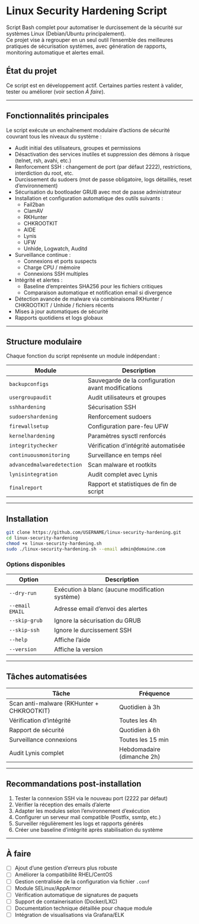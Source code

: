 # Linux Security Hardening Script

Script Bash complet pour automatiser le durcissement de la sécurité sur systèmes Linux (Debian/Ubuntu principalement).  
Ce projet vise à regrouper en un seul outil l’ensemble des meilleures pratiques de sécurisation systèmes, avec génération de rapports, monitoring automatique et alertes email.

## État du projet

Ce script est en développement actif. Certaines parties restent à valider, tester ou améliorer (voir section *À faire*).

***

## Fonctionnalités principales

Le script exécute un enchaînement modulaire d’actions de sécurité couvrant tous les niveaux du système :

- Audit initial des utilisateurs, groupes et permissions  
- Désactivation des services inutiles et suppression des démons à risque (telnet, rsh, avahi, etc.)  
- Renforcement SSH : changement de port (par défaut 2222), restrictions, interdiction du root, etc.  
- Durcissement du sudoers (mot de passe obligatoire, logs détaillés, reset d’environnement)  
- Sécurisation du bootloader GRUB avec mot de passe administrateur  
- Installation et configuration automatique des outils suivants :  
  - Fail2ban  
  - ClamAV  
  - RKHunter  
  - CHKROOTKIT  
  - AIDE  
  - Lynis  
  - UFW  
  - Unhide, Logwatch, Auditd  
- Surveillance continue :  
  - Connexions et ports suspects  
  - Charge CPU / mémoire  
  - Connexions SSH multiples  
- Intégrité et alertes :  
  - Baseline d’empreintes SHA256 pour les fichiers critiques  
  - Comparaison automatique et notification email si divergence  
- Détection avancée de malware via combinaisons RKHunter / CHKROOTKIT / Unhide / fichiers récents  
- Mises à jour automatiques de sécurité  
- Rapports quotidiens et logs globaux  

***

## Structure modulaire

Chaque fonction du script représente un module indépendant :

| Module | Description |
|--------|--------------|
| `backupconfigs` | Sauvegarde de la configuration avant modifications |
| `usergroupaudit` | Audit utilisateurs et groupes |
| `sshhardening` | Sécurisation SSH |
| `sudoershardening` | Renforcement sudoers |
| `firewallsetup` | Configuration pare-feu UFW |
| `kernelhardening` | Paramètres sysctl renforcés |
| `integritychecker` | Vérification d’intégrité automatisée |
| `continuousmonitoring` | Surveillance en temps réel |
| `advancedmalwaredetection` | Scan malware et rootkits |
| `lynisintegration` | Audit complet avec Lynis |
| `finalreport` | Rapport et statistiques de fin de script |

***

## Installation

```bash
git clone https://github.com/USERNAME/linux-security-hardening.git
cd linux-security-hardening
chmod +x linux-security-hardening.sh
sudo ./linux-security-hardening.sh --email admin@domaine.com
```

### Options disponibles

| Option | Description |
|--------|--------------|
| `--dry-run` | Exécution à blanc (aucune modification système) |
| `--email EMAIL` | Adresse email d’envoi des alertes |
| `--skip-grub` | Ignore la sécurisation du GRUB |
| `--skip-ssh` | Ignore le durcissement SSH |
| `--help` | Affiche l’aide |
| `--version` | Affiche la version |

***

## Tâches automatisées

| Tâche | Fréquence |
|-------|------------|
| Scan anti-malware (RKHunter + CHKROOTKIT) | Quotidien à 3h |
| Vérification d’intégrité | Toutes les 4h |
| Rapport de sécurité | Quotidien à 6h |
| Surveillance connexions | Toutes les 15 min |
| Audit Lynis complet | Hebdomadaire (dimanche 2h) |

***

## Recommandations post-installation

1. Tester la connexion SSH via le nouveau port (2222 par défaut)  
2. Vérifier la réception des emails d’alerte  
3. Adapter les modules selon l’environnement d’exécution  
4. Configurer un serveur mail compatible (Postfix, ssmtp, etc.)  
5. Surveiller régulièrement les logs et rapports générés  
6. Créer une baseline d’intégrité après stabilisation du système  

***

## À faire

- [ ] Ajout d’une gestion d’erreurs plus robuste  
- [ ] Améliorer la compatibilité RHEL/CentOS  
- [ ] Gestion centralisée de la configuration via fichier `.conf`  
- [ ] Module SELinux/AppArmor  
- [ ] Vérification automatique de signatures de paquets  
- [ ] Support de containerisation (Docker/LXC)  
- [ ] Documentation technique détaillée pour chaque module  
- [ ] Intégration de visualisations via Grafana/ELK  
